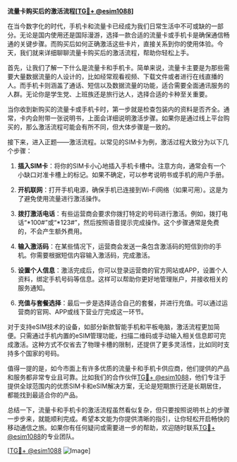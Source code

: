 **流量卡购买后的激活流程[[TG💪+ @esim1088](https://t.me/s/esim1088)]**

在当今数字化的时代，手机卡和流量卡已经成为我们日常生活中不可或缺的一部分。无论是国内使用还是国际漫游，选择一款合适的流量卡或手机卡是确保通信畅通的关键步骤。而购买后如何正确激活这些卡片，直接关系到你的使用体验。今天，我们就来详细聊聊流量卡购买后的激活流程，帮助你轻松上手。

首先，让我们了解一下什么是流量卡和手机卡。简单来说，流量卡主要是为那些需要大量数据流量的人设计的，比如经常观看视频、下载文件或者进行在线直播的人。而手机卡则涵盖了通话、短信以及数据流量的功能，适合需要全面通讯服务的人群。无论你是学生党、上班族还是旅行达人，选择合适的卡种至关重要。

当你收到新购买的流量卡或手机卡时，第一步就是检查包装内的资料是否齐全。通常，卡内会附带一张说明书，上面会详细说明激活步骤。如果你是通过线上平台购买的，那么激活流程可能会有所不同，但大体步骤是一致的。

接下来，进入正题——激活流程。以常见的SIM卡为例，激活过程大致分为以下几个步骤：

1. **插入SIM卡**：将你的SIM卡小心地插入手机卡槽中。注意方向，通常会有一个小缺口对准卡槽上的标记。如果不确定，可以参考说明书或手机的用户手册。

2. **开机联网**：打开手机电源，确保手机已连接到Wi-Fi网络（如果可用）。这是为了避免使用流量进行激活操作。

3. **拨打激活电话**：有些运营商会要求你拨打特定的号码进行激活。例如，拨打电话“*100#”或“*123#”，然后按照语音提示完成操作。这个步骤通常是免费的，不会产生额外费用。

4. **输入激活码**：在某些情况下，运营商会发送一条包含激活码的短信到你的手机。你需要根据短信内容输入激活码，完成激活。

5. **设置个人信息**：激活完成后，你可以登录运营商的官方网站或APP，设置个人资料，绑定手机号码等信息。这样可以帮助你更好地管理账户，并接收相关的服务通知。

6. **充值与套餐选择**：最后一步是选择适合自己的套餐，并进行充值。可以通过运营商的官网、APP或线下营业厅完成这一环节。

对于支持eSIM技术的设备，如部分新款智能手机和平板电脑，激活流程更加简便。只需通过手机内置的eSIM管理功能，扫描二维码或手动输入相关信息即可完成激活。这种方式不仅省去了物理卡槽的限制，还提供了更多灵活性，比如同时支持多个国家的号码。

值得一提的是，如今市面上有许多优质的流量卡和手机卡供应商，他们提供的产品和服务都非常专业且可靠。比如我们的合作伙伴[TG💪+ @esim1088](https://t.me/s/esim1088)，他们专注于提供全球范围内的优质SIM卡和eSIM解决方案，无论是短期旅行还是长期居住，都能找到最适合你的产品。

总结一下，流量卡和手机卡的激活流程虽然看似复杂，但只要按照说明书上的步骤一步步来，就能顺利完成。希望本文能为你提供清晰的指引，让你轻松开启畅快的移动通信之旅。如果你有任何疑问或需要进一步的帮助，欢迎随时联系[TG💪+ @esim1088](https://t.me/s/esim1088)的专业团队。

[[TG💪+ @esim1088](https://t.me/s/esim1088) ![Image](https://i.postimg.cc/4NQfJmqS/Snipaste-2025-05-13-00-14-12.png)]